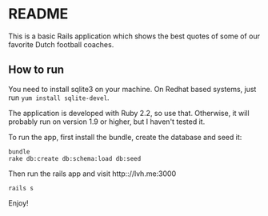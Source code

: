 # README 

This is a basic Rails application which shows the best quotes of some of our favorite Dutch football coaches. 

## How to run
You need to install sqlite3 on your machine. On Redhat based systems, just run `yum install sqlite-devel`. 

The application is developed with Ruby 2.2, so use that. Otherwise, it will probably run on version 1.9 or higher, but I haven't tested it.

To run the app, first install the bundle,  create the database and seed it:
```
bundle
rake db:create db:schema:load db:seed
```

Then run the rails app and visit http:://lvh.me:3000
```
rails s
```

Enjoy!
